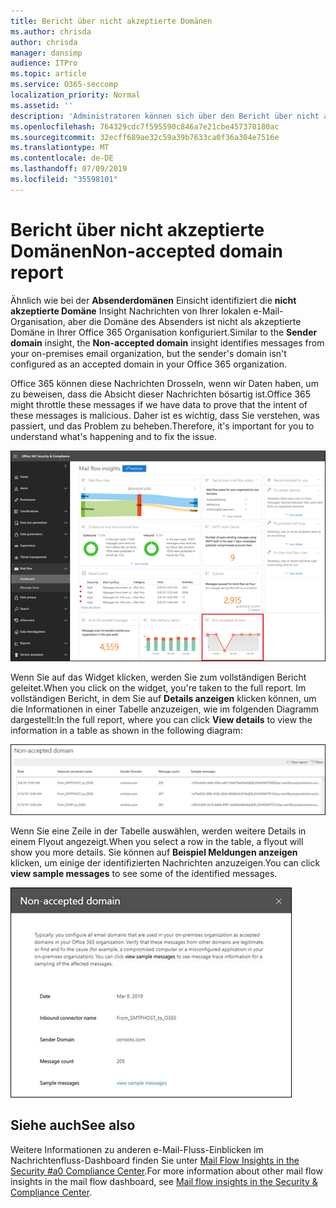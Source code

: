 ```yaml
---
title: Bericht über nicht akzeptierte Domänen
ms.author: chrisda
author: chrisda
manager: dansimp
audience: ITPro
ms.topic: article
ms.service: O365-seccomp
localization_priority: Normal
ms.assetid: ''
description: 'Administratoren können sich über den Bericht über nicht akzeptierte Domänen im Nachrichtenfluss-Dashboard im Security #a0 Compliance Center informieren.'
ms.openlocfilehash: 764329cdc7f595590c846a7e21cbe457378180ac
ms.sourcegitcommit: 32ecff689ae32c59a39b7633ca0f36a304e7516e
ms.translationtype: MT
ms.contentlocale: de-DE
ms.lasthandoff: 07/09/2019
ms.locfileid: "35598101"
---
```

# <a name="non-accepted-domain-report"></a><span data-ttu-id="a2553-103">Bericht über nicht akzeptierte Domänen</span><span class="sxs-lookup"><span data-stu-id="a2553-103">Non-accepted domain report</span></span>

<span data-ttu-id="a2553-104">Ähnlich wie bei der **Absenderdomänen** Einsicht identifiziert die **nicht akzeptierte Domäne** Insight Nachrichten von Ihrer lokalen e-Mail-Organisation, aber die Domäne des Absenders ist nicht als akzeptierte Domäne in Ihrer Office 365 Organisation konfiguriert.</span><span class="sxs-lookup"><span data-stu-id="a2553-104">Similar to the **Sender domain** insight, the **Non-accepted domain** insight identifies messages from your on-premises email organization, but the sender's domain isn't configured as an accepted domain in your Office 365 organization.</span></span>

<span data-ttu-id="a2553-105">Office 365 können diese Nachrichten Drosseln, wenn wir Daten haben, um zu beweisen, dass die Absicht dieser Nachrichten bösartig ist.</span><span class="sxs-lookup"><span data-stu-id="a2553-105">Office 365 might throttle these messages if we have data to prove that the intent of these messages is malicious.</span></span> <span data-ttu-id="a2553-106">Daher ist es wichtig, dass Sie verstehen, was passiert, und das Problem zu beheben.</span><span class="sxs-lookup"><span data-stu-id="a2553-106">Therefore, it's important for you to understand what's happening and to fix the issue.</span></span>

![Der Bericht nicht akzeptierte Domäne im Nachrichtenfluss-Dashboard im Security #a0 Compliance Center](media/non-accepted-domain-report-selected.png)

<span data-ttu-id="a2553-108">Wenn Sie auf das Widget klicken, werden Sie zum vollständigen Bericht geleitet.</span><span class="sxs-lookup"><span data-stu-id="a2553-108">When you click on the widget, you're taken to the full report.</span></span> <span data-ttu-id="a2553-109">Im vollständigen Bericht, in dem Sie auf **Details anzeigen** klicken können, um die Informationen in einer Tabelle anzuzeigen, wie im folgenden Diagramm dargestellt:</span><span class="sxs-lookup"><span data-stu-id="a2553-109">In the full report, where you can click **View details** to view the information in a table as shown in the following diagram:</span></span>

![Tabelle "Details anzeigen" im Bericht "nicht akzeptierte Domäne"](media/non-accepted-domain-report-view-details.png)

<span data-ttu-id="a2553-111">Wenn Sie eine Zeile in der Tabelle auswählen, werden weitere Details in einem Flyout angezeigt.</span><span class="sxs-lookup"><span data-stu-id="a2553-111">When you select a row in the table, a flyout will show you more details.</span></span> <span data-ttu-id="a2553-112">Sie können auf **Beispiel Meldungen anzeigen** klicken, um einige der identifizierten Nachrichten anzuzeigen.</span><span class="sxs-lookup"><span data-stu-id="a2553-112">You can click **view sample messages** to see some of the identified messages.</span></span>

![Auswählen einer Zeile in der Tabelle "Details" im Bericht "nicht akzeptierte Domäne"](media/non-accepted-domain-report-select-row-in-table.png)

## <a name="see-also"></a><span data-ttu-id="a2553-114">Siehe auch</span><span class="sxs-lookup"><span data-stu-id="a2553-114">See also</span></span>

<span data-ttu-id="a2553-115">Weitere Informationen zu anderen e-Mail-Fluss-Einblicken im Nachrichtenfluss-Dashboard finden Sie unter [Mail Flow Insights in the Security #a0 Compliance Center](mail-flow-insights-v2.md).</span><span class="sxs-lookup"><span data-stu-id="a2553-115">For more information about other mail flow insights in the mail flow dashboard, see [Mail flow insights in the Security & Compliance Center](mail-flow-insights-v2.md).</span></span>
